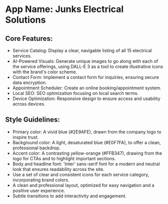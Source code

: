 # **App Name**: Junks Electrical Solutions

## Core Features:

- Service Catalog: Display a clear, navigable listing of all 15 electrical services.
- AI-Powered Visuals: Generate unique images to go along with each of the service offerings, using DALL-E 3 as a tool to create illustrative icons with the brand's color scheme.
- Contact Form: Implement a contact form for inquiries, ensuring secure data encryption.
- Appointment Scheduler: Create an online booking/appointment system.
- Local SEO: SEO optimization focusing on local search terms.
- Device Optimization: Responsive design to ensure access and usability across devices.

## Style Guidelines:

- Primary color: A vivid blue (#2E9AFE), drawn from the company logo to inspire trust.
- Background color: A light, desaturated blue (#E0F7FA), to offer a clean, professional backdrop.
- Accent color: A contrasting yellow-orange (#FFB347), drawing from the logo for CTAs and to highlight important sections.
- Body and headline font: 'Inter' sans-serif font for a modern and neutral look that ensures readability across the site.
- Use a set of clear and consistent icons for each service category, incorporating brand colors.
- A clean and professional layout, optimized for easy navigation and a positive user experience.
- Subtle transitions to add interactivity and engagement.